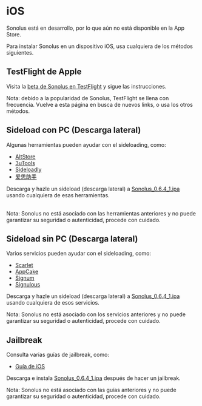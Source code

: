 # iOS

Sonolus está en desarrollo, por lo que aún no está disponible en la App Store.

Para instalar Sonolus en un dispositivo iOS, usa cualquiera de los métodos siguientes.

## TestFlight de Apple

Visita la [beta de Sonolus en TestFlight](https://testflight.apple.com/join/mdFtAf92) y sigue las instrucciones.

Nota: debido a la popularidad de Sonolus, TestFlight se llena con frecuencia. Vuelve a esta página en busca de nuevos links, o usa los otros métodos.

## Sideload con PC (Descarga lateral)

Algunas herramientas pueden ayudar con el sideloading, como:

-   [AltStore](https://altstore.io)
-   [3uTools](http://3u.com)
-   [Sideloadly](https://sideloadly.io)
-   [爱思助手](https://www.i4.cn)

Descarga y hazle un sideload (descarga lateral) a [Sonolus_0.6.4_1.ipa](https://sonolus.com/download/Sonolus_0.6.4_1.ipa) usando cualquiera de esas herramientas.

<br>Nota: Sonolus no está asociado con las herramientas anteriores y no puede garantizar su seguridad o autenticidad, procede con cuidado.

## Sideload sin PC (Descarga lateral)

Varios servicios pueden ayudar con el sideloading, como:

-   [Scarlet](https://usescarlet.com)
-   [AppCake](https://www.iphonecake.com)
-   [Signum](https://signumsign.me)
-   [Signulous](https://www.signulous.com)

Descarga y hazle un sideload (descarga lateral) a [Sonolus_0.6.4_1.ipa](https://sonolus.com/download/Sonolus_0.6.4_1.ipa) usando cualquiera de esos servicios.

Nota: Sonolus no está asociado con los servicios anteriores y no puede garantizar su seguridad o autenticidad, procede con cuidado.

## Jailbreak

Consulta varias guías de jailbreak, como:

-   [Guía de iOS](https://ios.cfw.guide)

Descarga e instala [Sonolus_0.6.4_1.ipa](https://sonolus.com/download/Sonolus_0.6.4_1.ipa) después de hacer un jailbreak.

Nota: Sonolus no está asociado con las guías anteriores y no puede garantizar su seguridad o autenticidad, procede con cuidado.
